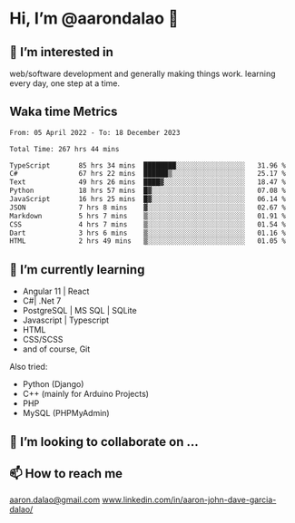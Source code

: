 # __Hi, I’m @aarondalao__ 👋 
## 👀 I’m interested in 
web/software development and generally making things work.
learning every day, one step at a time. 

## Waka time Metrics
<!--START_SECTION:waka-->

```txt
From: 05 April 2022 - To: 18 December 2023

Total Time: 267 hrs 44 mins

TypeScript       85 hrs 34 mins  ████████░░░░░░░░░░░░░░░░░   31.96 %
C#               67 hrs 22 mins  ██████▒░░░░░░░░░░░░░░░░░░   25.17 %
Text             49 hrs 26 mins  ████▓░░░░░░░░░░░░░░░░░░░░   18.47 %
Python           18 hrs 57 mins  █▓░░░░░░░░░░░░░░░░░░░░░░░   07.08 %
JavaScript       16 hrs 25 mins  █▓░░░░░░░░░░░░░░░░░░░░░░░   06.14 %
JSON             7 hrs 8 mins    ▓░░░░░░░░░░░░░░░░░░░░░░░░   02.67 %
Markdown         5 hrs 7 mins    ▒░░░░░░░░░░░░░░░░░░░░░░░░   01.91 %
CSS              4 hrs 7 mins    ▒░░░░░░░░░░░░░░░░░░░░░░░░   01.54 %
Dart             3 hrs 6 mins    ▒░░░░░░░░░░░░░░░░░░░░░░░░   01.16 %
HTML             2 hrs 49 mins   ▒░░░░░░░░░░░░░░░░░░░░░░░░   01.05 %
```

<!--END_SECTION:waka-->

## 🌱 I’m currently learning 

- Angular 11 | React 
- C#| .Net 7
- PostgreSQL | MS SQL | SQLite
- Javascript | Typescript
- HTML 
- CSS/SCSS
- and of course, Git 


Also tried:
- Python (Django)
- C++ (mainly for Arduino Projects)
- PHP
- MySQL (PHPMyAdmin)


## 💞️ I’m looking to collaborate on ...

## 📫 How to reach me 
aaron.dalao@gmail.com
www.linkedin.com/in/aaron-john-dave-garcia-dalao/

<!---
aarondalao/aarondalao is a ✨ special ✨ repository because its `README.md` (this file) appears on your GitHub profile.
You can click the Preview link to take a look at your changes.
--->
